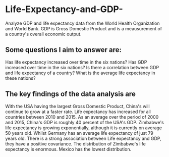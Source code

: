 # Life-Expectancy-and-GDP-
 Analyze GDP and life expectancy data from the World Health Organization and World Bank. GDP is Gross Domestic Product and is a meausurement of a country's overall economic output.

## Some questions I aim to answer are:
 Has life expectancy increased over time in the six nations?
 Has GDP increased over time in the six nations?
 Is there a correlation between GDP and life expectancy of a country?
 What is the average life expectancy in these nations?
 
## The key findings of the data analysis are

 With the USA having the largest Gross Domestic Product, China's will continue to grow at a faster rate.
 Life expectancy has increased for all countries between 2010 and 2015.
 As an average over the period of 2000 and 2015, China's GDP is roughly 40 percent of the USA's GDP.
 Zimbabwe's life expectancy is growing exponentially, although it is currently on average 50 years old. Whilst Germany has an average life expectancy of just 79 years old.
 There is a strong association between Life expectancy and GDP, they have a positive covariance.
 The distribution of Zimbabwe's life expectancy is enormous. Mexico has the lowest distribution.
